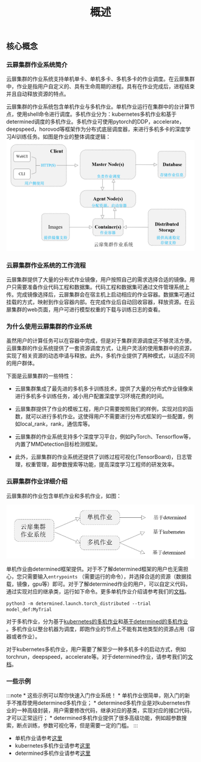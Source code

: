 ﻿---
id: job-desc
title: 概述
description: ''
---

## 核心概念

### 云扉集群作业系统简介

云扉集群的作业系统支持单机单卡、单机多卡、多机多卡的作业调度。在云扉集群中，作业是指用户自定义的、具有生命周期的进程。具有在作业完成后，进程结束并且自动释放资源的特点。

云扉集群的作业系统包含单机作业与多机作业。单机作业运行在集群中的台计算节点，使用shell命令进行调度。多机作业分为：kubernetes多机作业和基于determined调度的多机作业。多机作业可使用pytorch的DDP，accelerate，deepspeed，horovod等框架作为分布式底层调度器，来进行多机多卡的深度学习AI训练任务。如图是作业的整体调度逻辑：
![](images/1.jpg)

### 云扉集群作业系统的工作流程

云扉集群提供了大量的分布式作业镜像，用户按照自己的需求选择合适的镜像。用户只需要准备作业代码工程和数据集。代码工程和数据集可通过文件管理系统上传。完成镜像选择后，云扉集群会在宿主机上启动相应的作业容器。数据集可通过挂载的方式，映射到作业容器内部。在完成作业后自动回收容器，释放资源。在云扉集群的web页面，用户可进行模型权重的下载与训练日志的查看。

### 为什么使用云扉集群的作业系统

虽然用户的计算任务可以在容器中完成，但是对于集群资源调度还不够灵活方便。云扉集群的作业系统提供了一套资源调度方式，让用户灵活的使用集群中的资源，实现了相关资源的动态申请与释放。此外，多机作业提供了两种模式，以适应不同的用户群体。

下面是云扉集群的一些特性：

- 云扉集群集成了最先进的多机多卡训练技术，提供了大量的分布式作业镜像来进行多机多卡训练任务，减小用户配置深度学习环境花费的时间。

- 云扉集群提供了作业的模板工程，用户只需要按照我们的样例，实现对应的函数，就可以进行多机作业。这使得用户不需要进行分布式框架的一些配置，例如local_rank，rank，通信库等。

- 云扉集群的作业系统支持多个深度学习平台，例如PyTorch、Tensorflow等，内置了MMDetection目标检测框架。

- 此外，云扉集群的作业系统还提供了训练过程可视化(TensorBoard)，日志管理，权重管理，超参数搜索等功能，提高深度学习工程师的研发效率。

### 云扉集群作业详细介绍

云扉集群的作业包含单机作业和多机作业，如图：

![](images/1_1.jpg)

单机作业由determined框架提供。对于不了解determined框架的用户也无需担心，您只需要输入`entrypoints`
（需要运行的命令），并选择合适的资源（数据挂载，镜像，gpu等）即可。对于了解determined作业的用户，可以自定义代码，通过实现对应的继承类，运行如下命令。更多单机作业介绍请参考我们的[文档](./01-kubernetes.md)。

```
python3 -m determined.launch.torch_distributed --trial model_def:MyTrial
```

对于多机作业，分为基于[kubernetes的多机作业](./01-kubernetes.md#引导)和[基于determined的多机作业](./02-determined.md#determined多机作业)
。多机作业以整台机器为调度，即跑作业的节点上不能有其他类型的资源占用（容器或者作业）。

对于kubernetes多机作业，用户需要了解至少一种多机多卡的启动方式，例如torchrun，deepspeed，accelerate等。对于determined作业，请参考我们的[文档](./02-determined.md)。
### 一些示例
:::note
    * 这些示例可以帮你快速入门作业系统！
    * 单机作业很简单，刚入门的新手不推荐使用determined多机作业；
    * determined多机作业是对kubernetes作业的一种高级封装，用户需要修改代码，继承对应的基类，实现对应的接口代码，才可以正常运行；
    * determined多机作业提供了很多高级功能，例如超参数搜索，断点训练，参数可视化等，但是需要一定的门槛。
:::
* 单机作业请参考[这里](./02-determined.md#单机作业示例)
* kubernetes多机作业请参考[这里](./01-kubernetes.md#3示例)
* determined多机作业请参考[这里](./02-determined.md#多机作业示例)